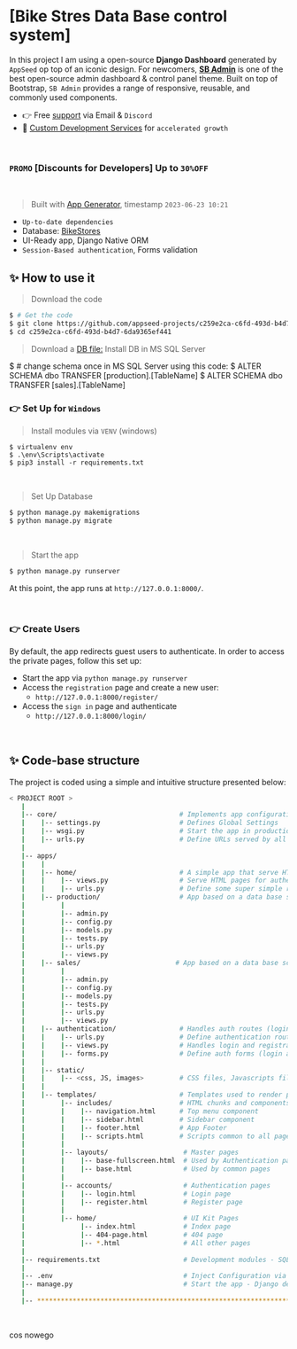 # [Bike Stres Data Base control system]

In this project I am using a open-source **Django Dashboard** generated by `AppSeed` op top of an iconic design. For newcomers, **[SB Admin](https://appseed.us/product/sb-admin/django/)** is one of the best open-source admin dashboard & control panel theme. Built on top of Bootstrap, `SB Admin` provides a range of responsive, reusable, and commonly used components. 

- 👉 Free [support](https://appseed.us/support/) via Email & `Discord` 
- 🚀 [Custom Development Services](https://appseed.us/custom-development/) for `accelerated growth`

<br />

### `PROMO` [Discounts for Developers] Up to `30%OFF`


<br />

> Built with [App Generator](https://appseed.us/generator/), timestamp `2023-06-23 10:21`

- `Up-to-date dependencies`
- Database: [BikeStores](https://www.sqlservertutorial.net/sql-server-sample-database/)
- UI-Ready app, Django Native ORM
- `Session-Based authentication`, Forms validation


## ✨ How to use it

> Download the code 

```bash
$ # Get the code
$ git clone https://github.com/appseed-projects/c259e2ca-c6fd-493d-b4d7-6da9365ef441.git
$ cd c259e2ca-c6fd-493d-b4d7-6da9365ef441
```

> Download a [DB file:](https://www.sqlservertutorial.net/sql-server-sample-database/)
> Install DB in MS SQL Server

$ # change schema once in MS SQL Server using this code:
$ ALTER SCHEMA dbo TRANSFER [production].[TableName] 
$ ALTER SCHEMA dbo TRANSFER [sales].[TableName]

### 👉 Set Up for `Windows` 

> Install modules via `VENV` (windows) 

```
$ virtualenv env
$ .\env\Scripts\activate
$ pip3 install -r requirements.txt
```

<br />

> Set Up Database

```bash
$ python manage.py makemigrations
$ python manage.py migrate
```

<br />

> Start the app

```bash
$ python manage.py runserver
```

At this point, the app runs at `http://127.0.0.1:8000/`. 

<br />

### 👉 Create Users

By default, the app redirects guest users to authenticate. In order to access the private pages, follow this set up: 

- Start the app via `python manage.py runserver`
- Access the `registration` page and create a new user:
  - `http://127.0.0.1:8000/register/`
- Access the `sign in` page and authenticate
  - `http://127.0.0.1:8000/login/`

<br />


## ✨ Code-base structure

The project is coded using a simple and intuitive structure presented below:

```bash
< PROJECT ROOT >
   |
   |-- core/                               # Implements app configuration
   |    |-- settings.py                    # Defines Global Settings
   |    |-- wsgi.py                        # Start the app in production
   |    |-- urls.py                        # Define URLs served by all apps/nodes
   |
   |-- apps/
   |    |
   |    |-- home/                          # A simple app that serve HTML files
   |    |    |-- views.py                  # Serve HTML pages for authenticated users
   |    |    |-- urls.py                   # Define some super simple routes  
   |    |-- production/                    # App based on a data base schema
   |         |   
   |         |-- admin.py
   |         |-- config.py
   |         |-- models.py
   |         |-- tests.py
   |         |-- urls.py
   |         |-- views.py
   |    |-- sales/                        # App based on a data base schema
   |         |   
   |         |-- admin.py
   |         |-- config.py
   |         |-- models.py
   |         |-- tests.py
   |         |-- urls.py
   |         |-- views.py
   |    |-- authentication/                # Handles auth routes (login and register)
   |    |    |-- urls.py                   # Define authentication routes  
   |    |    |-- views.py                  # Handles login and registration  
   |    |    |-- forms.py                  # Define auth forms (login and register) 
   |    |
   |    |-- static/
   |    |    |-- <css, JS, images>         # CSS files, Javascripts files
   |    |
   |    |-- templates/                     # Templates used to render pages
   |         |-- includes/                 # HTML chunks and components
   |         |    |-- navigation.html      # Top menu component
   |         |    |-- sidebar.html         # Sidebar component
   |         |    |-- footer.html          # App Footer
   |         |    |-- scripts.html         # Scripts common to all pages
   |         |
   |         |-- layouts/                   # Master pages
   |         |    |-- base-fullscreen.html  # Used by Authentication pages
   |         |    |-- base.html             # Used by common pages
   |         |
   |         |-- accounts/                  # Authentication pages
   |         |    |-- login.html            # Login page
   |         |    |-- register.html         # Register page
   |         |
   |         |-- home/                      # UI Kit Pages
   |              |-- index.html            # Index page
   |              |-- 404-page.html         # 404 page
   |              |-- *.html                # All other pages
   |
   |-- requirements.txt                     # Development modules - SQLite storage
   |
   |-- .env                                 # Inject Configuration via Environment
   |-- manage.py                            # Start the app - Django default start script
   |
   |-- ************************************************************************
```

<br />

cos nowego


